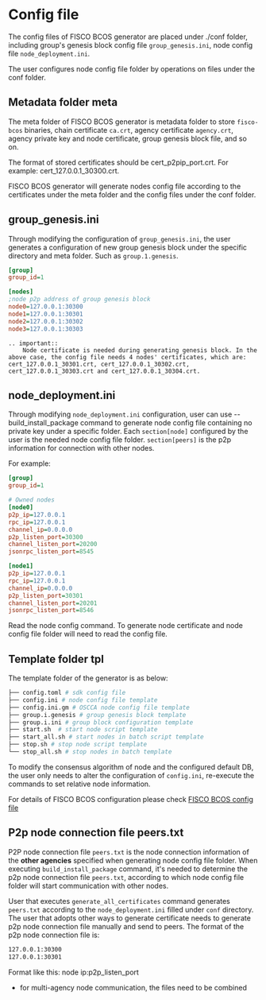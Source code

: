 # Config file

The config files of FISCO BCOS generator are placed under ./conf folder, including group's genesis block config file `group_genesis.ini`, node config file `node_deployment.ini`.

The user configures node config file folder by operations on files under the conf folder.

## Metadata folder meta

The meta folder of FISCO BCOS generator is metadata folder to store `fisco-bcos` binaries, chain certificate `ca.crt`, agency certificate `agency.crt`, agency private key and node certificate, group genesis block file, and so on.

The format of stored certificates should be cert_p2pip_port.crt. For example: cert_127.0.0.1_30300.crt.

FISCO BCOS generator will generate nodes config file according to the certificates under the meta folder and the config files under the conf folder.

## group_genesis.ini

Through modifying the configuration of `group_genesis.ini`, the user generates a configuration of new group genesis block under the specific directory and meta folder. Such as `group.1.genesis`.

```ini
[group]
group_id=1

[nodes]
;node p2p address of group genesis block
node0=127.0.0.1:30300
node1=127.0.0.1:30301
node2=127.0.0.1:30302
node3=127.0.0.1:30303
```

```eval_rst
.. important::
    Node certificate is needed during generating genesis block. In the above case, the config file needs 4 nodes' certificates, which are: cert_127.0.0.1_30301.crt, cert_127.0.0.1_30302.crt, cert_127.0.0.1_30303.crt and cert_127.0.0.1_30304.crt.
```

## node_deployment.ini

Through modifying `node_deployment.ini` configuration, user can use --build_install_package command to generate node config file containing no private key under a specific folder. Each `section[node]` configured by the user is the needed node config file folder. `section[peers]` is the p2p information for connection with other nodes.

For example:

```ini
[group]
group_id=1

# Owned nodes
[node0]
p2p_ip=127.0.0.1
rpc_ip=127.0.0.1
channel_ip=0.0.0.0
p2p_listen_port=30300
channel_listen_port=20200
jsonrpc_listen_port=8545

[node1]
p2p_ip=127.0.0.1
rpc_ip=127.0.0.1
channel_ip=0.0.0.0
p2p_listen_port=30301
channel_listen_port=20201
jsonrpc_listen_port=8546
```

Read the node config command. To generate node certificate and node config file folder will need to read the config file.

## Template folder tpl

The template folder of the generator is as below:

```bash
├── config.toml # sdk config file
├── config.ini # node config file template
├── config.ini.gm # OSCCA node config file template
├── group.i.genesis # group genesis block template
├── group.i.ini # group block configuration template
├── start.sh  # start node script template
├── start_all.sh # start nodes in batch script template
├── stop.sh # stop node script template
└── stop_all.sh # stop nodes in batch template
```

To modify the consensus algorithm of node and the configured default DB, the user only needs to alter the configuration of `config.ini`, re-execute the commands to set relative node information.

For details of FISCO BCOS configuration please check [FISCO BCOS config file](../manual/configuration.md)

## P2p node connection file peers.txt

P2P node connection file `peers.txt` is the node connection information of the **other agencies** specified when generating node config file folder. When executing `build_install_package` command, it's needed to determine the p2p node connection file `peers.txt`, according to which node config file folder will start communication with other nodes.

User that executes `generate_all_certificates` command generates `peers.txt` according to the `node_deployment.ini` filled under `conf` directory. The user that adopts other ways to generate certificate needs to generate p2p node connection file manually and send to peers. The format of the p2p node connection file is:

```bash
127.0.0.1:30300
127.0.0.1:30301
```

Format like this: node ip:p2p_listen_port

-   for multi-agency node communication, the files need to be combined

